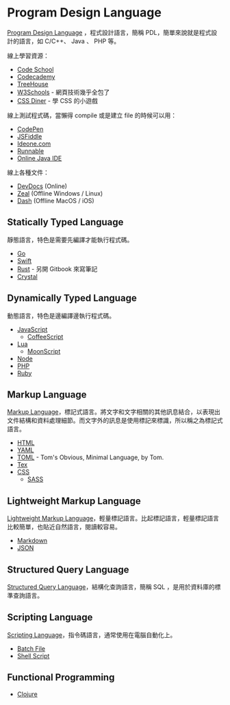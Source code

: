 Program Design Language
=======================

[Program Design Language][] ，程式設計語言，簡稱 PDL，簡單來說就是程式設計的語言，如 C/C++、 Java 、 PHP 等。

線上學習資源：

* [Code School](https://www.codeschool.com/)
* [Codecademy](http://www.codecademy.com/)
* [TreeHouse](http://teamtreehouse.com/)
* [W3Schools](http://www.w3schools.com/) - 網頁技術幾乎全包了
* [CSS Diner](http://flukeout.github.io/) - 學 CSS 的小遊戲

線上測試程式碼，當懶得 compile 或是建立 file 的時候可以用：

* [CodePen](http://codepen.io/)
* [JSFiddle](http://jsfiddle.net/)
* [Ideone.com](http://ideone.com/)
* [Runnable](http://runnable.com/)
* [Online Java IDE](http://www.compilejava.net/)

線上各種文件：

* [DevDocs](http://devdocs.io/) (Online)
* [Zeal](https://zealdocs.org/) (Offline Windows / Linux)
* [Dash](https://kapeli.com/dash) (Offline MacOS / iOS)

Statically Typed Language
-------------------------

靜態語言，特色是需要先編譯才能執行程式碼。

* [Go](go/README.md)
* [Swift](swift/README.md)
* [Rust](https://mileschou.gitbooks.io/rust-note/content/) - 另開 Gitbook 來寫筆記
* [Crystal](https://crystal-lang.org/)

Dynamically Typed Language
--------------------------

動態語言，特色是邊編譯邊執行程式碼。

* [JavaScript](javascript/README.md)
  + [CoffeeScript](coffeescript/README.md)
* [Lua](lua/README.md)
  + [MoonScript](http://moonscript.org/)
* [Node](node/README.md)
* [PHP](php/README.md)
* [Ruby](ruby/README.md)

Markup Language
---------------

[Markup Language][]，標記式語言。將文字和文字相關的其他訊息結合，以表現出文件結構和資料處理細節。而文字外的訊息是使用標記來標識，所以稱之為標記式語言。

* [HTML](html.md)
* [YAML](yaml.md)
* [TOML](https://github.com/toml-lang/toml) - Tom's Obvious, Minimal Language, by Tom.
* [Tex](tex.md)
* [CSS](css/README.md)
  + [SASS](sass.md)

Lightweight Markup Language
---------------------------

[Lightweight Markup Language][]，輕量標記語言。比起標記語言，輕量標記語言比較簡單，也貼近自然語言，閱讀較容易。

* [Markdown](http://markdown.tw/)
* [JSON](json.md)

Structured Query Language
-------------------------

[Structured Query Language][]，結構化查詢語言，簡稱 SQL ，是用於資料庫的標準查詢語言。

Scripting Language
------------------

[Scripting Language][]，指令碼語言，通常使用在電腦自動化上。

* [Batch File](batch-file.md)
* [Shell Script](shell-script.md)

Functional Programming
----------------------

* [Clojure](clojure.md)

[Program Design Language]: https://en.wikipedia.org/wiki/Program_Design_Language
[Markup Language]: https://en.wikipedia.org/wiki/Markup_language
[Lightweight Markup Language]: https://en.wikipedia.org/wiki/Lightweight_Markup_Language
[Structured Query Language]: https://en.wikipedia.org/wiki/SQL
[Scripting Language]: https://en.wikipedia.org/wiki/Scripting_language
